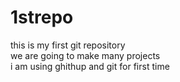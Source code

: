 # 1strepo
this is my first git repository
<br>
we are going to make many projects 
<br>
i am using ghithup and git for first time

